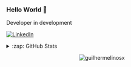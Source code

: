 ### Hello World 👋

Developer in development

[![LinkedIn](https://img.shields.io/badge/LinkedIn-0077B5?style=for-the-badge&logo=linkedin&logoColor=white)](https://www.linkedin.com/in/guilhermelinosx/)





<details>
   <summary>:zap: GitHub Stats</summary>
  <div align="center">
 

  <img height="200em" src="https://github-readme-stats.vercel.app/api?username=guilhermelinosx&show_icons=true&theme=dark"/>
  <img height="200em" src="https://github-readme-stats.vercel.app/api/top-langs/?username=guilhermelinosx&theme=dark"/>
  </div>
</details>

<p align="center"> <img src="https://komarev.com/ghpvc/?username=guilhermelinosx&label=Profile%20views&color=03bb85&style=flat" alt="guilhermelinosx" /> </p>

